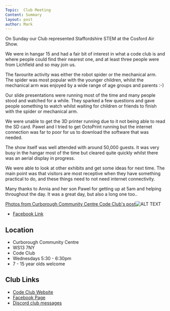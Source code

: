 ```yaml
---
Topic:  Club Meeting
Content: Summary
layout: post
author: Mark
---
```

On Sunday our Club represented Staffordshire STEM at the Cosford Air Show.

We were in hangar 15 and  had a fair bit of interest in what a code club is and where people could find their nearest one, and at least three people were from Lichfield and so may join us.

The favourite activity was either the robot spider or the mechanical arm. The spider was most popular with the younger children, whilst the mechanical arm was enjoyed by a wide range of age groups and parents :-)

Our slide presentations were running most of the time and many people stood and watched for a while. They sparked a few questions and gave people something to watch whilst waiting for children or friends to finish with the spider or mechanical arm.

We were unable to get the 3D printer running due to it not being able to read the SD card. Pawel and I tried to get OctoPrint running but the internet connection was far to poor for us to download the software that was needed.

The show itself was well attended with around 50,000 guests. It was very busy in the hangar most of the time but cleared quite quickly whilst there was an aerial display in progress.

We were able to look at other exhibits and get some ideas for next time. The main point was that visitors are most receptive when they have something practical to do, and these things need to not need internet connectivity.

Many thanks to Annia and her son Pawel for getting up at 5am and helping throughout the day. It was a great day, but also a long one too..

[Photos from Curborough Community Centre Code Club's post](https://www.facebook.com/1481985248595237/posts/4935466286580432/)![ALT TEXT](https://scontent.fbhx6-1.fna.fbcdn.net/v/t39.30808-6/287482354_4935460606581000_6329892229752929518_n.jpg?stp=dst-jpg_p720x720&_nc_cat=107&ccb=1-7&_nc_sid=5f2048&_nc_ohc=KN21giW1p7EAX8VvmXc&_nc_ht=scontent.fbhx6-1.fna&edm=AKK4YLsEAAAA&oh=00_AfCW1ef4k_i8PMXCWIL6rP2cDsHDV3HAEKZ1eioCfOIJEg&oe=652C6049)

* [Facebook Link](https://www.facebook.com/1481985248595237/posts/4935466286580432/)

## Location

* Curborough Community Centre
* WS13 7NY
* Code Club
* Wednesdays 5:30 - 6:30pm
* 7 - 15 year olds welcome

## Club Links

* [Code Club Website](https://lichfield-code-club.github.io/)
* [Facebook Page](https://www.facebook.com/LichfieldCoders)
* [Discord club messages](https://discord.gg/szz6xGK)
